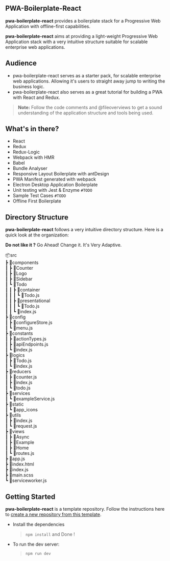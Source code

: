 ## PWA-Boilerplate-React

**pwa-boilerplate-react** provides a boilerplate stack for a Progressive Web Application with offline-first capabilities.

**pwa-boilerplate-react** aims at providing a light-weight Progressive Web Application stack with a very intuitive structure suitable for scalable enterprise web applications.

## Audience

- pwa-boilerplate-react serves as a starter pack, for scalable enterprise web applications. Allowing it's users to straight away jump to writing the business logic.
- pwa-boilerplate-react also serves as a great tutorial for building a PWA with React and Redux.
> **Note:** Follow the code comments and @fileoverviews to get a sound understanding of the application structure and tools being used.

## What's in there? 

- React
- Redux
- Redux-Logic
- Webpack with HMR
- Babel
- Bundle Analyser
- Responsive Layout Boilerplate with antDesign
- PWA Manifest generated with webpack
- Electron Desktop Application Boilerplate
- Unit testing with Jest & Enzyme `#TODO`
- Sample Test Cases `#TODO`
- Offline First Boilerplate

## Directory Structure

**pwa-boilerplate-react** follows a very intuitive directory structure. Here is a quick look at the organization:

**Do not like it ?** Go Ahead! Change it. It's Very Adaptive.

📦src  
 ┣ 📂components  
 ┃ ┣ 📂Counter  
 ┃ ┣ 📂Logo  
 ┃ ┣ 📂Sidebar  
 ┃ ┗ 📂Todo  
 ┃ ┃ ┣ 📂container  
 ┃ ┃ ┃ ┗ 📜Todo.js  
 ┃ ┃ ┣ 📂presentational  
 ┃ ┃ ┃ ┗ 📜Todo.js  
 ┃ ┃ ┗ 📜index.js  
 ┣ 📂config  
 ┃ ┣ 📜configureStore.js  
 ┃ ┗ 📜menu.js  
 ┣ 📂constants  
 ┃ ┣ 📜actionTypes.js  
 ┃ ┣ 📜apiEndpoints.js  
 ┃ ┗ 📜index.js  
 ┣ 📂logics  
 ┃ ┣ 📜Todo.js  
 ┃ ┗ 📜index.js  
 ┣ 📂reducers  
 ┃ ┣ 📜counter.js  
 ┃ ┣ 📜index.js  
 ┃ ┗ 📜todo.js  
 ┣ 📂services  
 ┃ ┗ 📜exampleService.js  
 ┣ 📂static  
 ┃ ┗ 📂app_icons  
 ┣ 📂utils  
 ┃ ┣ 📜index.js  
 ┃ ┗ 📜request.js  
 ┣ 📂views  
 ┃ ┣ 📂Async  
 ┃ ┣ 📂Example  
 ┃ ┣ 📂Home  
 ┃ ┗ 📜routes.js  
 ┣ 📜app.js  
 ┣ 📜index.html  
 ┣ 📜index.js  
 ┣ 📜main.scss  
 ┗ 📜serviceworker.js

## Getting Started

**pwa-boilerplate-react** is a template repository. Follow the instructions here to [create a new repository from this template](https://www.google.com).

- Install the dependencies
	> `npm install` and Done !
- To run the dev server:
	> `npm run dev`